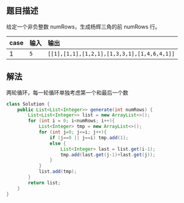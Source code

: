 ## 题目描述

给定一个非负整数 numRows，生成杨辉三角的前 numRows 行。

|case|输入|输出|
|:--|:--|:--|
|1|`5`|`[[1],[1,1],[1,2,1],[1,3,3,1],[1,4,6,4,1]]`|

## 解法

两轮循环，每一轮循环单独考虑第一个和最后一个数

```java
class Solution {
    public List<List<Integer>> generate(int numRows) {
        List<List<Integer>> list = new ArrayList<>();
        for (int i = 0; i<numRows; i++){
            List<Integer> tmp = new ArrayList<>();
            for (int j=0; j<=i; j++){
                if (j==0 || j==i) tmp.add(1);
                else {
                    List<Integer> last = list.get(i-1);
                    tmp.add(last.get(j-1)+last.get(j));
                }
            }
            list.add(tmp);
        }
        return list;
    }
}
```
